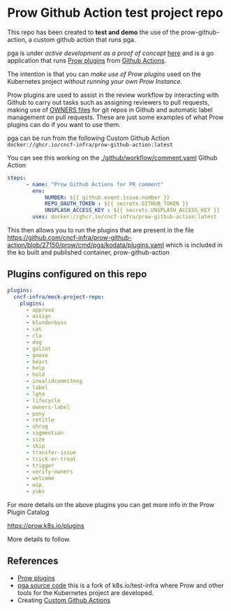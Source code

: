 # Prow Github Action test project repo

This repo has been created to **test and demo** the use of the prow-github-action, a custom github action that runs pga.

pga is under *active development as a proof of concept* [here](https://github.com/cncf-infra/prow-github-action/tree/27150) and is a go application that runs [Prow plugins](https://prow.k8s.io/plugins "links to Prow plugins catalog page") from [Github Actions](https://github.com/features/actions).

The intention is that you can *make use of Prow plugins* used on the Kubernetes project *without running your own Prow Instance*.

Prow plugins are used to assist in the review workflow by interacting with Github to carry out tasks such as assigning reviewers to pull requests, making use of [OWNERS files](https://www.kubernetes.dev/docs/guide/owners/) for git repos in Github and automatic label management on pull requests. These are just some examples of what Prow plugins can do if you want to use them.

pga  can be run from the following Custom Github Action
`docker://ghcr.io/cncf-infra/prow-github-action:latest`

You can see this working on the [./github/workflow/comment.yaml](./github/workflow/comment.yaml) Github Action


```yaml
steps:
      - name: "Prow Github Actions for PR comment"
        env:
            NUMBER: ${{ github.event.issue.number }}
            REPO_OAUTH_TOKEN : ${{ secrets.GITHUB_TOKEN }}
            UNSPLASH_ACCESS_KEY : ${{ secrets.UNSPLASH_ACCESS_KEY }}
        uses: docker://ghcr.io/cncf-infra/prow-github-action:latest
```

This then allows you to run the plugins that are present in the file https://github.com/cncf-infra/prow-github-action/blob/27150/prow/cmd/pga/kodata/plugins.yaml which is included in the ko built and published container, prow-github-action
## Plugins configured on this repo
```yaml
plugins:
  cncf-infra/mock-project-repo:
    plugins:
      - approve
      - assign
      - blunderbuss
      - cat
      - cla
      - dog
      - golint
      - goose
      - heart
      - help
      - hold
      - invalidcommitmsg
      - label
      - lgtm
      - lifecycle
      - owners-label
      - pony
      - retitle
      - shrug
      - sigmention
      - size
      - skip
      - transfer-issue
      - trick-or-treat
      - trigger
      - verify-owners
      - welcome
      - wip
      - yuks
```

For more details on the above plugins you can get more info in the Prow Plugin Catalog

https://prow.k8s.io/plugins

More details to follow.


## References

 - [Prow plugins](https://prow.k8s.io/plugins "links to Prow plugins catalog page")
 - [pga source code](https://github.com/cncf-infra/prow-github-action/tree/27150 "links to where pga is being developed") this is a fork of k8s.io/test-infra where Prow and other tools for the Kubernetes project are developed.
 - Creating [Custom Github Actions](https://docs.github.com/en/actions/creating-actions/about-custom-actions)
